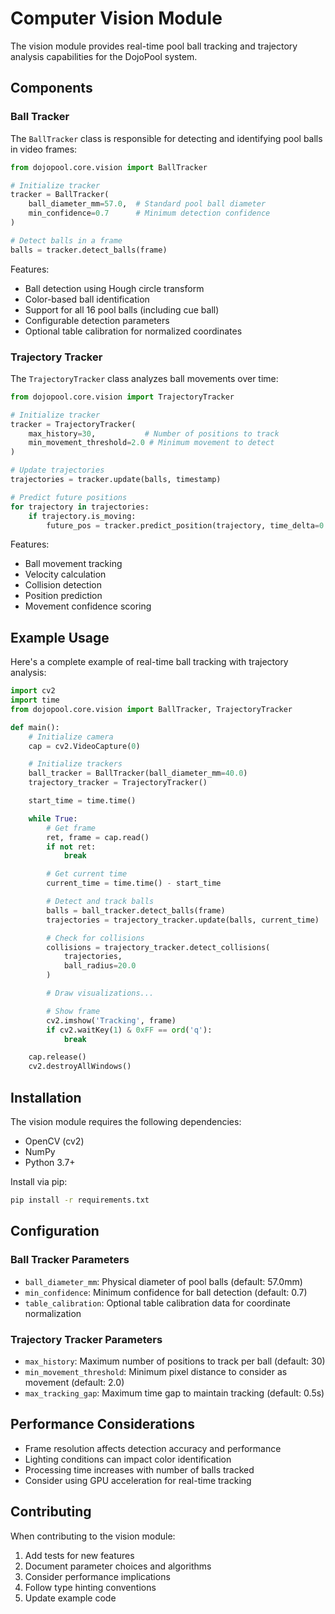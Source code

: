 # Computer Vision Module

The vision module provides real-time pool ball tracking and trajectory analysis capabilities for the DojoPool system.

## Components

### Ball Tracker

The `BallTracker` class is responsible for detecting and identifying pool balls in video frames:

```python
from dojopool.core.vision import BallTracker

# Initialize tracker
tracker = BallTracker(
    ball_diameter_mm=57.0,  # Standard pool ball diameter
    min_confidence=0.7      # Minimum detection confidence
)

# Detect balls in a frame
balls = tracker.detect_balls(frame)
```

Features:

- Ball detection using Hough circle transform
- Color-based ball identification
- Support for all 16 pool balls (including cue ball)
- Configurable detection parameters
- Optional table calibration for normalized coordinates

### Trajectory Tracker

The `TrajectoryTracker` class analyzes ball movements over time:

```python
from dojopool.core.vision import TrajectoryTracker

# Initialize tracker
tracker = TrajectoryTracker(
    max_history=30,           # Number of positions to track
    min_movement_threshold=2.0 # Minimum movement to detect
)

# Update trajectories
trajectories = tracker.update(balls, timestamp)

# Predict future positions
for trajectory in trajectories:
    if trajectory.is_moving:
        future_pos = tracker.predict_position(trajectory, time_delta=0.1)
```

Features:

- Ball movement tracking
- Velocity calculation
- Collision detection
- Position prediction
- Movement confidence scoring

## Example Usage

Here's a complete example of real-time ball tracking with trajectory analysis:

```python
import cv2
import time
from dojopool.core.vision import BallTracker, TrajectoryTracker

def main():
    # Initialize camera
    cap = cv2.VideoCapture(0)

    # Initialize trackers
    ball_tracker = BallTracker(ball_diameter_mm=40.0)
    trajectory_tracker = TrajectoryTracker()

    start_time = time.time()

    while True:
        # Get frame
        ret, frame = cap.read()
        if not ret:
            break

        # Get current time
        current_time = time.time() - start_time

        # Detect and track balls
        balls = ball_tracker.detect_balls(frame)
        trajectories = trajectory_tracker.update(balls, current_time)

        # Check for collisions
        collisions = trajectory_tracker.detect_collisions(
            trajectories,
            ball_radius=20.0
        )

        # Draw visualizations...

        # Show frame
        cv2.imshow('Tracking', frame)
        if cv2.waitKey(1) & 0xFF == ord('q'):
            break

    cap.release()
    cv2.destroyAllWindows()
```

## Installation

The vision module requires the following dependencies:

- OpenCV (cv2)
- NumPy
- Python 3.7+

Install via pip:

```bash
pip install -r requirements.txt
```

## Configuration

### Ball Tracker Parameters

- `ball_diameter_mm`: Physical diameter of pool balls (default: 57.0mm)
- `min_confidence`: Minimum confidence for ball detection (default: 0.7)
- `table_calibration`: Optional table calibration data for coordinate normalization

### Trajectory Tracker Parameters

- `max_history`: Maximum number of positions to track per ball (default: 30)
- `min_movement_threshold`: Minimum pixel distance to consider as movement (default: 2.0)
- `max_tracking_gap`: Maximum time gap to maintain tracking (default: 0.5s)

## Performance Considerations

- Frame resolution affects detection accuracy and performance
- Lighting conditions can impact color identification
- Processing time increases with number of balls tracked
- Consider using GPU acceleration for real-time tracking

## Contributing

When contributing to the vision module:

1. Add tests for new features
2. Document parameter choices and algorithms
3. Consider performance implications
4. Follow type hinting conventions
5. Update example code
